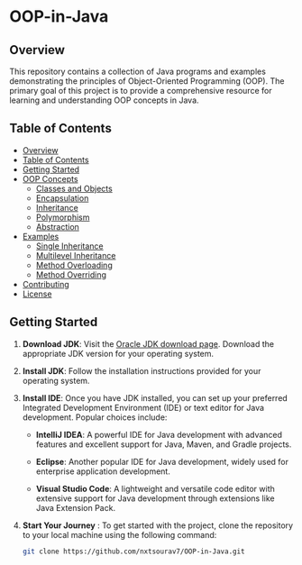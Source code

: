 # OOP-in-Java

## Overview

This repository contains a collection of Java programs and examples demonstrating the principles of Object-Oriented Programming (OOP). The primary goal of this project is to provide a comprehensive resource for learning and understanding OOP concepts in Java.

## Table of Contents

- [Overview](#overview)
- [Table of Contents](#table-of-contents)
- [Getting Started](#getting-started)
- [OOP Concepts](#oop-concepts)
  - [Classes and Objects](https://github.com/nxtsourav7/OOP-in-Java/tree/main/Classes_and_Objects)
  - [Encapsulation](https://github.com/nxtsourav7/OOP-in-Java/tree/main/Encapsulation)
  - [Inheritance](https://github.com/nxtsourav7/OOP-in-Java/tree/main/Inheritance)
  - [Polymorphism](#polymorphism)
  - [Abstraction](#abstraction)
- [Examples](#examples)
  - [Single Inheritance](#single-inheritance)
  - [Multilevel Inheritance](#multilevel-inheritance)
  - [Method Overloading](#method-overloading)
  - [Method Overriding](#method-overriding)
- [Contributing](#contributing)
- [License](#license)

## Getting Started

1. **Download JDK**: Visit the [Oracle JDK download page](https://www.oracle.com/java/technologies/downloads/). Download the appropriate JDK version for your operating system.
2. **Install JDK**: Follow the installation instructions provided for your operating system.
3. **Install IDE**: Once you have JDK installed, you can set up your preferred Integrated Development Environment (IDE) or text editor for Java development. Popular choices include:
    - **IntelliJ IDEA**: A powerful IDE for Java development with advanced features and excellent support for Java, Maven, and Gradle projects.

    - **Eclipse**: Another popular IDE for Java development, widely used for enterprise application development.

    - **Visual Studio Code**: A lightweight and versatile code editor with extensive support for Java development through extensions like Java Extension Pack.


4. **Start Your Journey** : To get started with the project, clone the repository to your local machine using the following command:
    ```sh
    git clone https://github.com/nxtsourav7/OOP-in-Java.git 